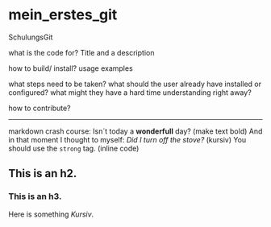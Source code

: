 # mein_erstes_git
SchulungsGit

what is the code for?
Title and a description

how to build/ install?
usage
examples

what steps need to be taken?
what should the user already have installed or configured?
what might they have a hard time understanding right away?

how to contribute?

__________

markdown crash course:
Isn´t today a **wonderfull** day? (make text bold)
And in that moment I thought to myself: _Did I turn off the stove?_ (kursiv)
You should use the `strong` tag. (inline code)
## This is an h2.
### This is an h3.
Here is something _Kursiv_. 
